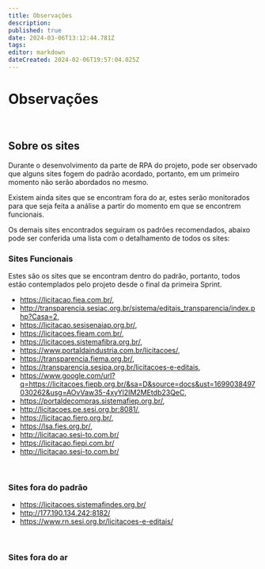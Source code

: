 ```yaml
---
title: Observações
description: 
published: true
date: 2024-03-06T13:12:44.781Z
tags: 
editor: markdown
dateCreated: 2024-02-06T19:57:04.025Z
---
```


# Observações
<br>

## Sobre os sites
Durante o desenvolvimento da parte de RPA do projeto, pode ser observado que alguns sites fogem do padrão acordado, portanto, em um primeiro momento não serão abordados no mesmo.

Existem ainda sites que se encontram fora do ar, estes serão monitorados para que seja feita a análise a partir do momento em que se encontrem funcionais.

Os demais sites encontrados seguiram os padrões recomendados, abaixo pode ser conferida uma lista com o detalhamento de todos os sites:
<br>

### Sites Funcionais

Estes são os sites que se encontram dentro do padrão, portanto, todos estão contemplados pelo projeto desde o final da primeira Sprint.

- https://licitacao.fiea.com.br/,
- http://transparencia.sesiac.org.br/sistema/editais_transparencia/index.php?Casa=2,
- https://licitacao.sesisenaiap.org.br/,
- https://licitacoes.fieam.com.br/,
- https://licitacoes.sistemafibra.org.br/,
- https://www.portaldaindustria.com.br/licitacoes/,
- https://transparencia.fiema.org.br/,
- https://transparencia.sesipa.org.br/licitacoes-e-editais,
- https://www.google.com/url?q=https://licitacoes.fiepb.org.br/&sa=D&source=docs&ust=1699038497030262&usg=AOvVaw35-4xyYl2IM2MEtdb23QeC,
- https://portaldecompras.sistemafiep.org.br/,
- http://licitacoes.pe.sesi.org.br:8081/,
- https://licitacao.fiero.org.br/,
- https://lsa.fies.org.br/,
- http://licitacao.sesi-to.com.br/
- https://licitacao.fiepi.com.br/
- http://licitacao.sesi-to.com.br/

<br>

### Sites fora do padrão
- https://licitacoes.sistemafindes.org.br/
- http://177.190.134.242:8182/
- https://www.rn.sesi.org.br/licitacoes-e-editais/

<br>

### Sites fora do ar


